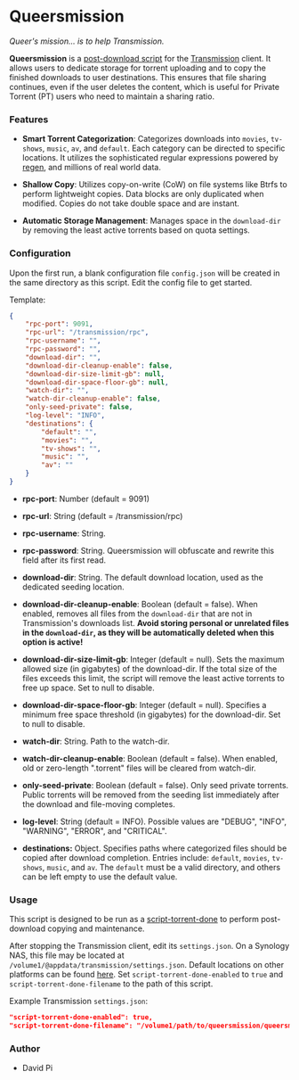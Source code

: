 # Queersmission

*Queer's mission... is to help Transmission.*

**Queersmission** is a [post-download script](https://github.com/transmission/transmission/blob/main/docs/Scripts.md) for the [Transmission](https://transmissionbt.com/) client. It allows users to dedicate storage for torrent uploading and to copy the finished downloads to user destinations. This ensures that file sharing continues, even if the user deletes the content, which is useful for Private Torrent (PT) users who need to maintain a sharing ratio.

### Features

- **Smart Torrent Categorization**: Categorizes downloads into `movies`, `tv-shows`, `music`, `av`, and `default`. Each category can be directed to specific locations. It utilizes the sophisticated regular expressions powered by [regen](https://github.com/libertypi/regen), and millions of real world data.

- **Shallow Copy**: Utilizes copy-on-write (CoW) on file systems like Btrfs to perform lightweight copies. Data blocks are only duplicated when modified. Copies do not take double space and are instant.

- **Automatic Storage Management**: Manages space in the `download-dir` by removing the least active torrents based on quota settings.

### Configuration

Upon the first run, a blank configuration file `config.json` will be created in the same directory as this script. Edit the config file to get started.

Template:

```json
{
    "rpc-port": 9091,
    "rpc-url": "/transmission/rpc",
    "rpc-username": "",
    "rpc-password": "",
    "download-dir": "",
    "download-dir-cleanup-enable": false,
    "download-dir-size-limit-gb": null,
    "download-dir-space-floor-gb": null,
    "watch-dir": "",
    "watch-dir-cleanup-enable": false,
    "only-seed-private": false,
    "log-level": "INFO",
    "destinations": {
        "default": "",
        "movies": "",
        "tv-shows": "",
        "music": "",
        "av": ""
    }
}
```

- **rpc-port**: Number (default = 9091)

- **rpc-url**: String (default = /transmission/rpc)

- **rpc-username**: String.

- **rpc-password**: String. Queersmission will obfuscate and rewrite this field after its first read.

- **download-dir**: String. The default download location, used as the dedicated seeding location. 

- **download-dir-cleanup-enable**: Boolean (default = false). When enabled, removes all files from the `download-dir` that are not in Transmission's downloads list. **Avoid storing personal or unrelated files in the `download-dir`, as they will be automatically deleted when this option is active!**

- **download-dir-size-limit-gb**: Integer (default = null). Sets the maximum allowed size (in gigabytes) of the download-dir. If the total size of the files exceeds this limit, the script will remove the least active torrents to free up space. Set to null to disable.

- **download-dir-space-floor-gb**: Integer (default = null). Specifies a minimum free space threshold (in gigabytes) for the download-dir. Set to null to disable.

- **watch-dir**: String. Path to the watch-dir.

- **watch-dir-cleanup-enable**: Boolean (default = false). When enabled, old or zero-length ".torrent" files will be cleared from watch-dir.

- **only-seed-private**: Boolean (default = false). Only seed private torrents. Public torrents will be removed from the seeding list immediately after the download and file-moving completes.

- **log-level**: String (default = INFO). Possible values are "DEBUG", "INFO", "WARNING", "ERROR", and "CRITICAL".

- **destinations:** Object. Specifies paths where categorized files should be copied after download completion. Entries include: `default`, `movies`, `tv-shows`, `music`, and `av`. The `default` must be a valid directory, and others can be left empty to use the default value.

### Usage

This script is designed to be run as a [script-torrent-done](https://github.com/transmission/transmission/blob/main/docs/Editing-Configuration-Files.md#:~:text=script%2Dtorrent%2Ddone%2Dfilename) to perform post-download copying and maintenance.

After stopping the Transmission client, edit its `settings.json`. On a Synology NAS, this file may be located at `/volume1/@appdata/transmission/settings.json`. Default locations on other platforms can be found [here](https://github.com/transmission/transmission/blob/main/docs/Configuration-Files.md). Set `script-torrent-done-enabled` to `true` and `script-torrent-done-filename` to the path of this script.

Example Transmission `settings.json`:

```json
"script-torrent-done-enabled": true,
"script-torrent-done-filename": "/volume1/path/to/queersmission/queersmission.py"
```

### Author

- David Pi
